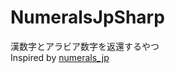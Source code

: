 ﻿# NumeralsJpSharp
漢数字とアラビア数字を返還するやつ  
Inspired by [numerals_jp](https://github.com/paralleltree/numerals_jp)  
